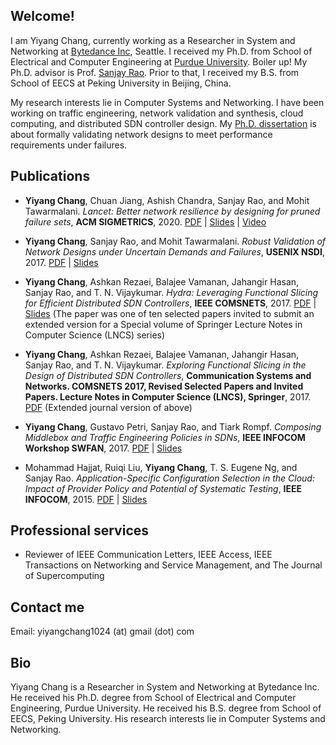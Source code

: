 ## Welcome!

I am Yiyang Chang, currently working as a Researcher in System and Networking
at [Bytedance Inc](https://www.bytedance.com/), Seattle. I received my Ph.D. from
School of Electrical and Computer Engineering at [Purdue
University](https://www.purdue.edu/). Boiler up!  My Ph.D. advisor is Prof.
[Sanjay Rao](https://engineering.purdue.edu/~sanjay/). Prior to that, I
received my B.S. from School of EECS at Peking University in Beijing, China.

My research interests lie in Computer Systems and Networking. I have been
working on traffic engineering, network validation and synthesis, cloud
computing, and distributed SDN controller design. My
[Ph.D. dissertation](https://hammer.purdue.edu/articles/thesis/Ensuring_Network_Designs_Meet_Performance_Requirements_under_Failures/8317076)
is about formally validating network designs to meet performance requirements
under failures.


## Publications
* **Yiyang Chang**, Chuan Jiang, Ashish Chandra, Sanjay Rao, and Mohit
Tawarmalani. *Lancet: Better network resilience by designing for pruned
failure sets*, **ACM SIGMETRICS**, 2020.
[PDF](/webpage/docs/sigmetrics2020-full-chang.pdf) |
[Slides](/webpage/docs/sigmetrics2020_presentation_slides_yiyang_chang.pdf) |
[Video](https://www.youtube.com/watch?v=is9M5NQNIPc&ab_channel=ACMSIGMETRICS)

* **Yiyang Chang**, Sanjay Rao, and Mohit Tawarmalani. *Robust Validation of Network
Designs under Uncertain Demands and Failures*, **USENIX NSDI**, 2017.
[PDF](/webpage/docs/nsdi17-final59.pdf) |
[Slides](/webpage/docs/nsdi2017_robust_network_validation_yiyang_chang.pdf)

* **Yiyang Chang**, Ashkan Rezaei, Balajee Vamanan, Jahangir Hasan, Sanjay Rao, and T.
N. Vijaykumar. *Hydra: Leveraging Functional Slicing for Efficient Distributed
SDN Controllers*, **IEEE COMSNETS**, 2017.
[PDF](/webpage/docs/comsnets17_hydra.pdf) |
[Slides](/webpage/docs/hydra_comsnets_slides.pdf) (The paper was one of ten
selected papers invited to submit an extended version for a Special volume of
Springer Lecture Notes in Computer Science (LNCS) series)

* **Yiyang Chang**, Ashkan Rezaei, Balajee Vamanan, Jahangir Hasan, Sanjay Rao, and T.
N. Vijaykumar. *Exploring Functional Slicing in the Design of Distributed SDN
Controllers*, **Communication Systems and Networks. COMSNETS 2017, Revised
Selected Papers and Invited Papers. Lecture Notes in Computer Science (LNCS),
Springer**, 2017. [PDF](/webpage/docs/hydra_journal.pdf) (Extended journal
version of above)

* **Yiyang Chang**, Gustavo Petri, Sanjay Rao, and Tiark Rompf. *Composing Middlebox
and Traffic Engineering Policies in SDNs*, **IEEE INFOCOM Workshop SWFAN**, 2017. 
[PDF](/webpage/docs/paper_swfan2017_yiyang.pdf) |
[Slides](/webpage/docs/slides_swfan2017_yiyang.pdf)

* Mohammad Hajjat, Ruiqi Liu, **Yiyang Chang**, T. S. Eugene Ng, and Sanjay Rao.
*Application-Specific Configuration Selection in the Cloud: Impact of Provider Policy
and Potential of Systematic Testing*, **IEEE INFOCOM**, 2015.
[PDF](/webpage/docs/hajjat2015infocomCloudPolicy.pdf) |
[Slides](/webpage/docs/infocom_slides.pdf)


## Professional services
* Reviewer of IEEE Communication Letters, IEEE Access, IEEE Transactions on
Networking and Service Management, and The Journal of Supercomputing

## Contact me
Email: yiyangchang1024 (at) gmail (dot) com


## Bio
Yiyang Chang is a Researcher in System and Networking at Bytedance Inc. He
received his Ph.D. degree from School of Electrical and Computer Engineering,
Purdue University. He received his B.S. degree from School of EECS, Peking
University. His research interests lie in Computer Systems and Networking.
